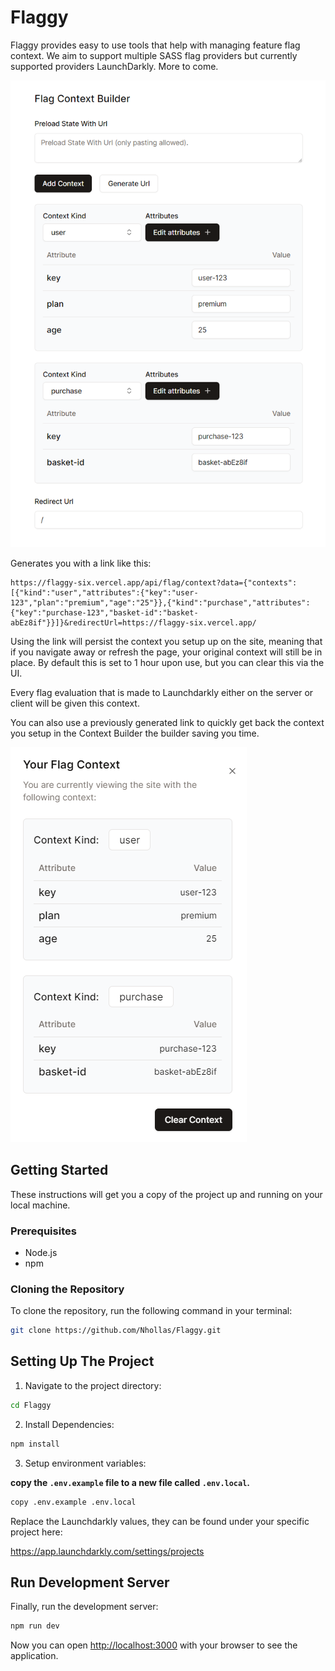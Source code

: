 # Flaggy

Flaggy provides easy to use tools that help with managing feature flag context. We aim to support multiple SASS flag providers but currently supported providers LaunchDarkly. More to come.

![The running application](docs/app.png)

Generates you with a link like this:

```link
https://flaggy-six.vercel.app/api/flag/context?data={"contexts":[{"kind":"user","attributes":{"key":"user-123","plan":"premium","age":"25"}},{"kind":"purchase","attributes":{"key":"purchase-123","basket-id":"basket-abEz8if"}}]}&redirectUrl=https://flaggy-six.vercel.app/
```

Using the link will persist the context you setup up on the site, meaning that if you navigate away or refresh the page, your original context will still be in place. By default this is set to 1 hour upon use, but you can clear this via the UI.

Every flag evaluation that is made to Launchdarkly either on the server or client will be given this context.

You can also use a previously generated link to quickly get back the context you setup in the Context Builder the builder saving you time.

![The running application](docs/result.png)

## Getting Started

These instructions will get you a copy of the project up and running on your local machine.

### Prerequisites

- Node.js
- npm

### Cloning the Repository

To clone the repository, run the following command in your terminal:

```sh
git clone https://github.com/Nhollas/Flaggy.git
```

## Setting Up The Project

1. Navigate to the project directory:

```bash
cd Flaggy
```

2. Install Dependencies:

```bash
npm install
```

3. Setup environment variables:

**copy the `.env.example` file to a new file called `.env.local`.**

```bash
copy .env.example .env.local
```

Replace the Launchdarkly values, they can be found under your specific project here:

https://app.launchdarkly.com/settings/projects

## Run Development Server

Finally, run the development server:

```bash
npm run dev
```

Now you can open [http://localhost:3000](http://localhost:3000) with your browser to see the application.

